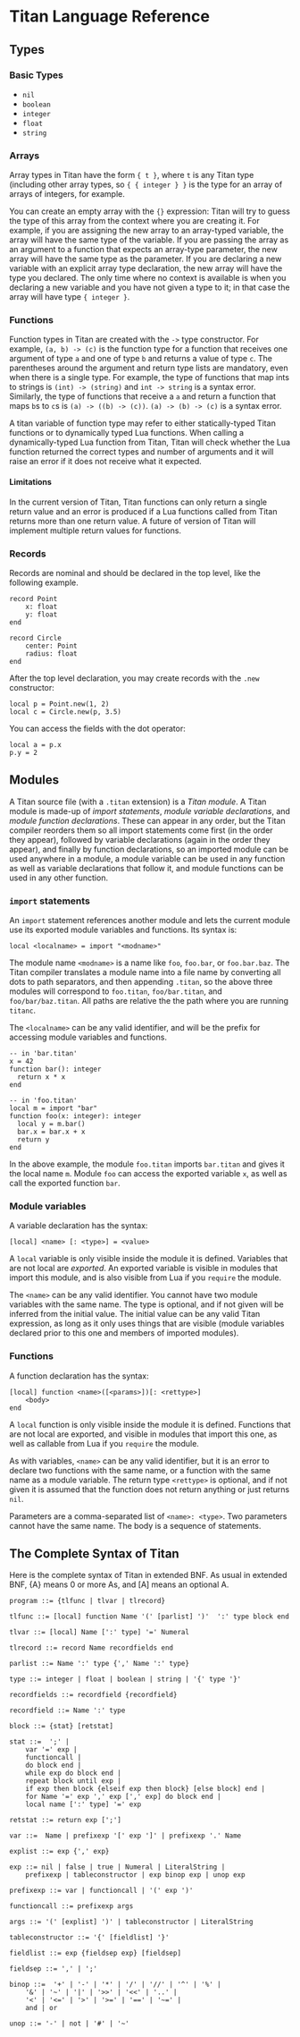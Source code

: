# Titan Language Reference

## Types

### Basic Types

- `nil`
- `boolean`
- `integer`
- `float`
- `string`

### Arrays

Array types in Titan have the form `{ t }`, where `t` is any Titan type
(including other array types, so `{ { integer } }` is the type for an array of
arrays of integers, for example.

You can create an empty array with the `{}` expression: Titan will try to guess
the type of this array from the context where you are creating it.
For example, if you are assigning the new array to an array-typed variable, the
array will have the same type of the variable.
If you are passing the array as an argument to a function that expects an
array-type parameter, the new array will have the same type as the parameter.
If you are declaring a new variable with an explicit array type declaration,
the new array will have the type you declared.
The only time where no context is available is when you declaring a new
variable and you have not given a type to it; in that case the array will have
type `{ integer }`.

### Functions

Function types in Titan are created with the `->` type constructor. For
example, `(a, b) -> (c)` is the function type for a function that receives one
argument of type `a` and one of type `b` and returns a value of type `c`. The
parentheses around the argument and return type lists are mandatory, even when
there is a single type. For example, the type of functions that map ints to
strings is `(int) -> (string)` and `int -> string` is a syntax error. Similarly,
the type of functions that receive a `a` and return a function that maps `b`s to
`c`s is `(a) -> ((b) -> (c))`. `(a) -> (b) -> (c)` is a syntax error.

A titan variable of function type may refer to either statically-typed Titan
functions or to dynamically typed Lua functions. When calling a
dynamically-typed Lua function from Titan, Titan will check whether the Lua
function returned the correct types and number of arguments and it will raise an
error if it does not receive what it expected.

#### Limitations

In the current version of Titan, Titan functions can only return a single return
value and an error is produced if a Lua functions called from Titan returns more
than one return value. A future of version of Titan will implement multiple
return values for functions.

### Records

Records are nominal and should be declared in the top level, like the following
example.

    record Point
        x: float
        y: float
    end

    record Circle
        center: Point
        radius: float
    end

After the top level declaration, you may create records with the `.new`
constructor:

    local p = Point.new(1, 2)
    local c = Circle.new(p, 3.5)

You can access the fields with the dot operator:

    local a = p.x
    p.y = 2

## Modules

A Titan source file (with a `.titan` extension) is a *Titan module*. A Titan module
is made-up of *import statements*, *module variable declarations*, and *module function
declarations*. These can appear in any order, but the Titan compiler reorders
them so all import statements come first (in the order they appear), followed by
variable declarations (again in the order they appear), and finally by function
declarations, so an imported module can be used anywhere in a module,
a module variable can be used in any function as well as variable declarations
that follow it, and module functions can be used in any other function.

### `import` statements

An `import` statement references another module and lets the current
module use its exported module variables and functions. Its syntax
is:

    local <localname> = import "<modname>"

The module name `<modname>` is a name like `foo`, `foo.bar`, or `foo.bar.baz`.
The Titan compiler translates a module name into a file name by converting
all dots to path separators, and then appending `.titan`, so the above three
modules will correspond to `foo.titan`, `foo/bar.titan`, and `foo/bar/baz.titan`.
All paths are relative the the path where you are running `titanc`.

The `<localname>` can be any valid identifier, and will be the prefix for accessing
module variables and functions.

    -- in 'bar.titan'
    x = 42
    function bar(): integer
      return x * x
    end

    -- in 'foo.titan'
    local m = import "bar"
    function foo(x: integer): integer
      local y = m.bar()
      bar.x = bar.x + x
      return y
    end

In the above example, the module `foo.titan` imports `bar.titan` and
gives it the local name `m`. Module `foo` can access the exported variable `x`, as well
as call the exported function `bar`.

### Module variables

A variable declaration has the syntax:

    [local] <name> [: <type>] = <value>

A `local` variable is only visible inside the module it is defined. Variables that
are not local are *exported*. An exported variable is visible in modules that import
this module, and is also visible from Lua if you `require` the module.

The `<name>` can be any valid identifier. You cannot have two module variables with
the same name. The type is optional, and if not given will be inferred from the
initial value. The initial value can be any valid Titan expression, as long as it
only uses things that are visible (module variables declared prior to this one and
members of imported modules).

### Functions

A function declaration has the syntax:

    [local] function <name>([<params>])[: <rettype>]
        <body>
    end

A `local` function is only visible inside the module it is defined. Functions that
are not local are exported, and visible in modules that import this one, as well
as callable from Lua if you `require` the module.

As with variables, `<name>` can be any valid identifier, but it is an error to
declare two functions with the same name, or a function with the same name as
a module variable. The return type `<rettype>` is optional, and if not given it
is assumed that the function does not return anything or just returns `nil`.

Parameters are a comma-separated list of `<name>: <type>`. Two parameters cannot
have the same name. The body is a sequence of statements.

## The Complete Syntax of Titan

Here is the complete syntax of Titan in extended BNF. As usual in extended BNF, {A} means 0 or more As, and \[A\] means an optional A.

    program ::= {tlfunc | tlvar | tlrecord}

    tlfunc ::= [local] function Name '(' [parlist] ')'  ':' type block end

    tlvar ::= [local] Name [':' type] '=' Numeral

    tlrecord ::= record Name recordfields end

    parlist ::= Name ':' type {',' Name ':' type}

    type ::= integer | float | boolean | string | '{' type '}'

    recordfields ::= recordfield {recordfield}

    recordfield ::= Name ':' type

    block ::= {stat} [retstat]

    stat ::=  ';' |
        var '=' exp |
        functioncall |
        do block end |
        while exp do block end |
        repeat block until exp |
        if exp then block {elseif exp then block} [else block] end |
        for Name '=' exp ',' exp [',' exp] do block end |
        local name [':' type] '=' exp

    retstat ::= return exp [';']

    var ::=  Name | prefixexp '[' exp ']' | prefixexp '.' Name

    explist ::= exp {',' exp}

    exp ::= nil | false | true | Numeral | LiteralString |
        prefixexp | tableconstructor | exp binop exp | unop exp

    prefixexp ::= var | functioncall | '(' exp ')'

    functioncall ::= prefixexp args

    args ::= '(' [explist] ')' | tableconstructor | LiteralString

    tableconstructor ::= '{' [fieldlist] '}'

    fieldlist ::= exp {fieldsep exp} [fieldsep]

    fieldsep ::= ',' | ';'

    binop ::=  '+' | '-' | '*' | '/' | '//' | '^' | '%' |
        '&' | '~' | '|' | '>>' | '<<' | '..' |
        '<' | '<=' | '>' | '>=' | '==' | '~=' |
        and | or

    unop ::= '-' | not | '#' | '~'
